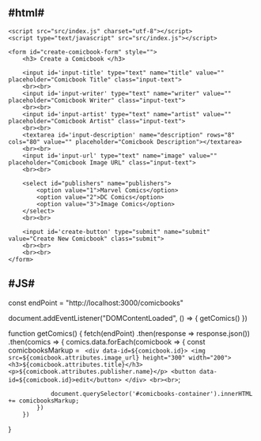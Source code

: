 
#html#
-------
<!DOCTYPE html>
<html lang="en">

<head>
    <meta charset="UTF-8" />
    <meta name="viewport" content="width=device-width, initial-scale=1.0" />
    <title>Document</title>
    <!-- JS Connection Tags -->

    <script src="src/index.js" charset="utf-8"></script>
    <script type="text/javascript" src="src/index.js"></script>
</head>


<div id="comicbooks-container">

</div>


<div class="form-container">

    <form id="create-comicbook-form" style="">
        <h3> Create a Comicbook </h3>

        <input id='input-title' type="text" name="title" value="" placeholder="Comicbook Title" class="input-text">
        <br><br>
        <input id='input-writer' type="text" name="writer" value="" placeholder="Comicbook Writer" class="input-text">
        <br><br>
        <input id='input-artist' type="text" name="artist" value="" placeholder="Comicbook Artist" class="input-text">
        <br><br>
        <textarea id='input-description' name="description" rows="8" cols="80" value="" placeholder="Comicbook Description"></textarea>
        <br><br>
        <input id='input-url' type="text" name="image" value="" placeholder="Comicbook Image URL" class="input-text">
        <br><br>

        <select id="publishers" name="publishers">
            <option value="1">Marvel Comics</option>
            <option value="2">DC Comics</option>
            <option value="3">Image Comics</option>
        </select>
        <br><br>

        <input id='create-button' type="submit" name="submit" value="Create New Comicbook" class="submit">
        <br><br>
        <br><br>
    </form>

</div>


<body></body>

</html>


#JS#
-----
const endPoint = "http://localhost:3000/comicbooks"

document.addEventListener("DOMContentLoaded", () => {
    getComics()
})

function getComics() {
    fetch(endPoint)
        .then(response => response.json())
        .then(comics => {
            comics.data.forEach(comicbook => {
                const comicbooksMarkup = `
          <div data-id=${comicbook.id}>
            <img src=${comicbook.attributes.image_url} height="300" width="200">
            <h3>${comicbook.attributes.title}</h3>
            <p>${comicbook.attributes.publisher.name}</p>
            <button data-id=${comicbook.id}>edit</button>
          </div>
          <br><br>`;

                document.querySelector('#comicbooks-container').innerHTML += comicbooksMarkup;
            })
        })
}
